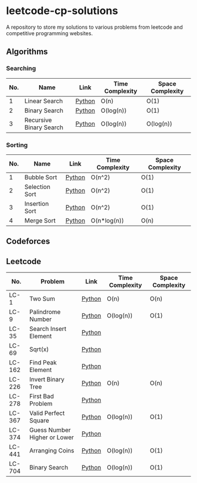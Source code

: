 # leetcode-cp-solutions

A repository to store my solutions to various problems from leetcode and competitive programming websites.

## Algorithms

### Searching

| No. | Name                    | Link                                                  | Time Complexity | Space Complexity |
| --- | ----------------------- | ----------------------------------------------------- | --------------- | ---------------- |
| 1   | Linear Search           | [Python](./algorithms/searching/linear_search.py)     | O(n)            | O(1)             |
| 2   | Binary Search           | [Python](./algorithms/searching/binary_search.py)     | O(log(n))       | O(1)             |
| 3   | Recursive Binary Search | [Python](./algorithms/searching/binary_search_rec.py) | O(log(n))       | O(log(n))        |

### Sorting

| No. | Name           | Link                                             | Time Complexity | Space Complexity |
| --- | -------------- | ------------------------------------------------ | --------------- | ---------------- |
| 1   | Bubble Sort    | [Python](./algorithms/sorting/bubble_sort.py)    | O(n^2)          | O(1)             |
| 2   | Selection Sort | [Python](./algorithms/sorting/selection_sort.py) | O(n^2)          | O(1)             |
| 3   | Insertion Sort | [Python](./algorithms/sorting/insertion_sort.py) | O(n^2)          | O(1)             |
| 4   | Merge Sort     | [Python](./algorithms/sorting/merge_sort.py)     | O(n\*log(n))    | O(n)             |

## Codeforces

## Leetcode

| No.    | Problem                      | Link                          | Time Complexity | Space Complexity |
| ------ | ---------------------------- | ----------------------------- | --------------- | ---------------- |
| LC-1   | Two Sum                      | [Python](./leetcode/LC1.py)   | O(n)            | O(n)             |
| LC-9   | Palindrome Number            | [Python](./leetcode/LC9.py)   | O(log(n))       | O(1)             |
| LC-35  | Search Insert Element        | [Python](./leetcode/LC35.py)  |                 |                  |
| LC-69  | Sqrt(x)                      | [Python](./leetcode/LC69.py)  |                 |                  |
| LC-162 | Find Peak Element            | [Python](./leetcode/LC162.py) |                 |                  |
| LC-226 | Invert Binary Tree           | [Python](./leetcode/LC262.py) | O(n)            | O(n)             |
| LC-278 | First Bad Problem            | [Python](./leetcode/LC278.py) |                 |                  |
| LC-367 | Valid Perfect Square         | [Python](./leetcode/LC367.py) | O(log(n))       | O(1)             |
| LC-374 | Guess Number Higher or Lower | [Python](./leetcode/LC374.py) |                 |                  |
| LC-441 | Arranging Coins              | [Python](./leetcode/LC441.py) | O(log(n))       | O(1)             |
| LC-704 | Binary Search                | [Python](./leetcode/LC704.py) | O(log(n))       | O(1)             |
